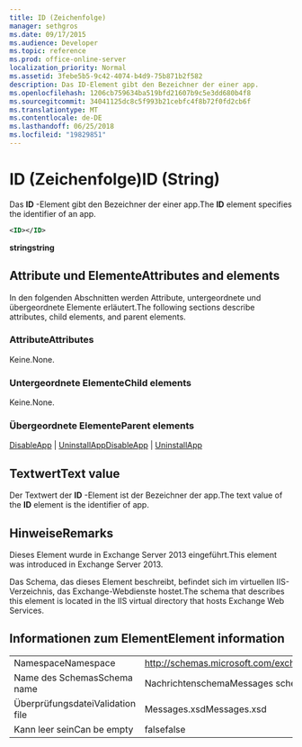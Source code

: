 ```yaml
---
title: ID (Zeichenfolge)
manager: sethgros
ms.date: 09/17/2015
ms.audience: Developer
ms.topic: reference
ms.prod: office-online-server
localization_priority: Normal
ms.assetid: 3febe5b5-9c42-4074-b4d9-75b871b2f582
description: Das ID-Element gibt den Bezeichner der einer app.
ms.openlocfilehash: 1206cb759634ba519bfd21607b9c5e3dd680b4f8
ms.sourcegitcommit: 34041125dc8c5f993b21cebfc4f8b72f0fd2cb6f
ms.translationtype: MT
ms.contentlocale: de-DE
ms.lasthandoff: 06/25/2018
ms.locfileid: "19829851"
---
```

# <a name="id-string"></a><span data-ttu-id="1c7ad-103">ID (Zeichenfolge)</span><span class="sxs-lookup"><span data-stu-id="1c7ad-103">ID (String)</span></span>

<span data-ttu-id="1c7ad-104">Das **ID** -Element gibt den Bezeichner der einer app.</span><span class="sxs-lookup"><span data-stu-id="1c7ad-104">The **ID** element specifies the identifier of an app.</span></span> 
  
```XML
<ID></ID>
```

 <span data-ttu-id="1c7ad-105">**string**</span><span class="sxs-lookup"><span data-stu-id="1c7ad-105">**string**</span></span>
## <a name="attributes-and-elements"></a><span data-ttu-id="1c7ad-106">Attribute und Elemente</span><span class="sxs-lookup"><span data-stu-id="1c7ad-106">Attributes and elements</span></span>

<span data-ttu-id="1c7ad-107">In den folgenden Abschnitten werden Attribute, untergeordnete und übergeordnete Elemente erläutert.</span><span class="sxs-lookup"><span data-stu-id="1c7ad-107">The following sections describe attributes, child elements, and parent elements.</span></span>
  
### <a name="attributes"></a><span data-ttu-id="1c7ad-108">Attribute</span><span class="sxs-lookup"><span data-stu-id="1c7ad-108">Attributes</span></span>

<span data-ttu-id="1c7ad-109">Keine.</span><span class="sxs-lookup"><span data-stu-id="1c7ad-109">None.</span></span>
  
### <a name="child-elements"></a><span data-ttu-id="1c7ad-110">Untergeordnete Elemente</span><span class="sxs-lookup"><span data-stu-id="1c7ad-110">Child elements</span></span>

<span data-ttu-id="1c7ad-111">Keine.</span><span class="sxs-lookup"><span data-stu-id="1c7ad-111">None.</span></span>
  
### <a name="parent-elements"></a><span data-ttu-id="1c7ad-112">Übergeordnete Elemente</span><span class="sxs-lookup"><span data-stu-id="1c7ad-112">Parent elements</span></span>

<span data-ttu-id="1c7ad-113">[DisableApp](disableapp.md) | [UninstallApp](uninstallapp.md)</span><span class="sxs-lookup"><span data-stu-id="1c7ad-113">[DisableApp](disableapp.md) | [UninstallApp](uninstallapp.md)</span></span>
  
## <a name="text-value"></a><span data-ttu-id="1c7ad-114">Textwert</span><span class="sxs-lookup"><span data-stu-id="1c7ad-114">Text value</span></span>

<span data-ttu-id="1c7ad-115">Der Textwert der **ID** -Element ist der Bezeichner der app.</span><span class="sxs-lookup"><span data-stu-id="1c7ad-115">The text value of the **ID** element is the identifier of app.</span></span> 
  
## <a name="remarks"></a><span data-ttu-id="1c7ad-116">Hinweise</span><span class="sxs-lookup"><span data-stu-id="1c7ad-116">Remarks</span></span>

<span data-ttu-id="1c7ad-117">Dieses Element wurde in Exchange Server 2013 eingeführt.</span><span class="sxs-lookup"><span data-stu-id="1c7ad-117">This element was introduced in Exchange Server 2013.</span></span>
  
<span data-ttu-id="1c7ad-118">Das Schema, das dieses Element beschreibt, befindet sich im virtuellen IIS-Verzeichnis, das Exchange-Webdienste hostet.</span><span class="sxs-lookup"><span data-stu-id="1c7ad-118">The schema that describes this element is located in the IIS virtual directory that hosts Exchange Web Services.</span></span>
  
## <a name="element-information"></a><span data-ttu-id="1c7ad-119">Informationen zum Element</span><span class="sxs-lookup"><span data-stu-id="1c7ad-119">Element information</span></span>

|||
|:-----|:-----|
|<span data-ttu-id="1c7ad-120">Namespace</span><span class="sxs-lookup"><span data-stu-id="1c7ad-120">Namespace</span></span>  <br/> |http://schemas.microsoft.com/exchange/services/2006/messages  <br/> |
|<span data-ttu-id="1c7ad-121">Name des Schemas</span><span class="sxs-lookup"><span data-stu-id="1c7ad-121">Schema name</span></span>  <br/> |<span data-ttu-id="1c7ad-122">Nachrichtenschema</span><span class="sxs-lookup"><span data-stu-id="1c7ad-122">Messages schema</span></span>  <br/> |
|<span data-ttu-id="1c7ad-123">Überprüfungsdatei</span><span class="sxs-lookup"><span data-stu-id="1c7ad-123">Validation file</span></span>  <br/> |<span data-ttu-id="1c7ad-124">Messages.xsd</span><span class="sxs-lookup"><span data-stu-id="1c7ad-124">Messages.xsd</span></span>  <br/> |
|<span data-ttu-id="1c7ad-125">Kann leer sein</span><span class="sxs-lookup"><span data-stu-id="1c7ad-125">Can be empty</span></span>  <br/> |<span data-ttu-id="1c7ad-126">false</span><span class="sxs-lookup"><span data-stu-id="1c7ad-126">false</span></span>  <br/> |
   

